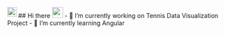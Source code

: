 <a href="https://www.linkedin.com/in/sravanthimalepati/">
  <img align="left" alt="Sravanthi's LinkedIN" width="22px" src="https://raw.githubusercontent.com/peterthehan/peterthehan/master/assets/linkedin.svg" />
</a>
## Hi there <img src="https://media.giphy.com/media/hvRJCLFzcasrR4ia7z/giphy.gif" width="25px">
- 🔭 I’m currently working on Tennis Data Visualization Project
- 🌱 I’m currently learning Angular

<!--### Hi there 👋 
### Hi there <img src="https://media.giphy.com/media/hvRJCLFzcasrR4ia7z/giphy.gif" width="25px">
- 🔭 I’m currently working on Tennis Data Visualization Project
- 🌱 I’m currently learning Angular




**SravanthiMalepati/SravanthiMalepati** is a ✨ _special_ ✨ repository because its `README.md` (this file) appears on your GitHub profile.

Here are some ideas to get you started:

- 🔭 I’m currently working on ...
- 🌱 I’m currently learning ...
- 👯 I’m looking to collaborate on ...
- 🤔 I’m looking for help with ...
- 💬 Ask me about ...
- 📫 How to reach me: ...
- 😄 Pronouns: ...
- ⚡ Fun fact: ...
-->
